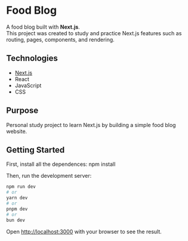 # Food Blog

A food blog built with **Next.js**.  
This project was created to study and practice Next.js features such as routing, pages, components, and rendering.

## Technologies
- [Next.js](https://nextjs.org/)
- React
- JavaScript
- CSS

## Purpose
Personal study project to learn Next.js by building a simple food blog website.


## Getting Started

First, install all the dependences:
npm install

Then, run the development server:

```bash
npm run dev
# or
yarn dev
# or
pnpm dev
# or
bun dev
```

Open [http://localhost:3000](http://localhost:3000) with your browser to see the result.